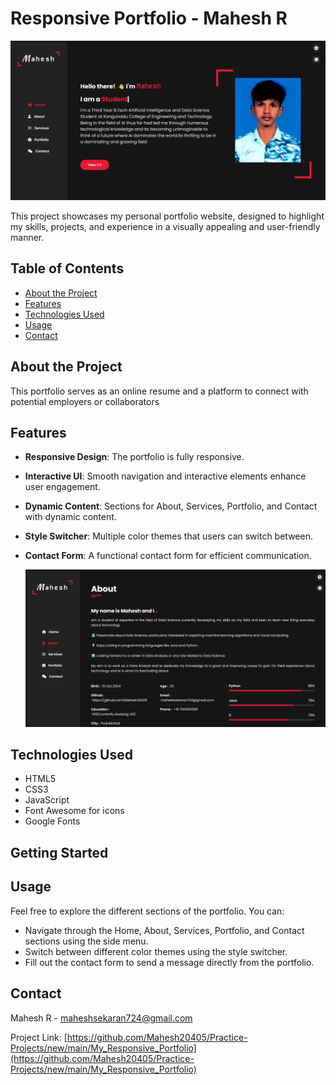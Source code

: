 # Responsive Portfolio - Mahesh R

![Portfolio Banner](./images/Prtflo.png)

This project showcases my personal portfolio website, designed to highlight my skills, projects, and experience in a visually appealing and user-friendly manner.

## Table of Contents

- [About the Project](#about-the-project)
- [Features](#features)
- [Technologies Used](#technologies-used)
- [Usage](#usage)
- [Contact](#contact)

## About the Project

This portfolio serves as an online resume and a platform to connect with potential employers or collaborators

## Features

- **Responsive Design**: The portfolio is fully responsive.
- **Interactive UI**: Smooth navigation and interactive elements enhance user engagement.
- **Dynamic Content**: Sections for About, Services, Portfolio, and Contact with dynamic content.
- **Style Switcher**: Multiple color themes that users can switch between.
- **Contact Form**: A functional contact form for efficient communication.

  ![Feat Banner](./images/Feat.png)

## Technologies Used

- HTML5
- CSS3
- JavaScript
- Font Awesome for icons
- Google Fonts

## Getting Started

## Usage

Feel free to explore the different sections of the portfolio. You can:

- Navigate through the Home, About, Services, Portfolio, and Contact sections using the side menu.
- Switch between different color themes using the style switcher.
- Fill out the contact form to send a message directly from the portfolio.


## Contact

Mahesh R - [maheshsekaran724@gmail.com](mailto:maheshsekaran724@gmail.com)

Project Link: [https://github.com/Mahesh20405/Practice-Projects/new/main/My_Responsive_Portfolio](https://github.com/Mahesh20405/Practice-Projects/new/main/My_Responsive_Portfolio)
